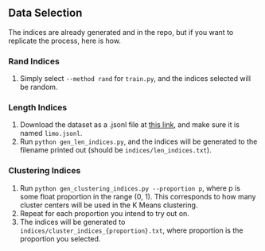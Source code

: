 ## Data Selection

The indices are already generated and in the repo, but if you want to replicate the process, here is how.

### Rand Indices
1. Simply select `--method rand` for `train.py`, and the indices selected will be random.

### Length Indices
1. Download the dataset as a .jsonl file at [this link](https://huggingface.co/datasets/GAIR/LIMO/blob/main/limo.jsonl), and make sure it is named `limo.jsonl`. 
2. Run `python gen_len_indices.py`, and the indices will be generated to the filename printed out (should be `indices/len_indices.txt`).

### Clustering Indices
1. Run `python gen_clustering_indices.py --proportion p`, where p is some float proportion in the range (0, 1). This corresponds to how many cluster centers will be used in the K Means clustering.
2. Repeat for each proportion you intend to try out on.
3. The indices will be generated to `indices/cluster_indices_{proportion}.txt`, where proportion is the proportion you selected.